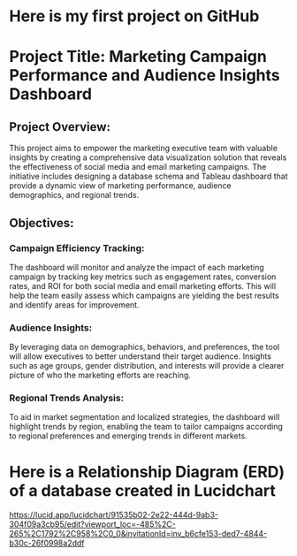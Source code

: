 # Here is my first project on GitHub 
# Project Title: Marketing Campaign Performance and Audience Insights Dashboard

## Project Overview:
This project aims to empower the marketing executive team with valuable insights by creating a comprehensive data visualization solution that reveals the effectiveness of social media and email marketing campaigns. The initiative includes designing a database schema and Tableau dashboard that provide a dynamic view of marketing performance, audience demographics, and regional trends.

## Objectives:

### Campaign Efficiency Tracking: 
The dashboard will monitor and analyze the impact of each marketing campaign by tracking key metrics such as engagement rates, conversion rates, and ROI for both social media and email marketing efforts. This will help the team easily assess which campaigns are yielding the best results and identify areas for improvement.

### Audience Insights: 
By leveraging data on demographics, behaviors, and preferences, the tool will allow executives to better understand their target audience. Insights such as age groups, gender distribution, and interests will provide a clearer picture of who the marketing efforts are reaching.

### Regional Trends Analysis: 
To aid in market segmentation and localized strategies, the dashboard will highlight trends by region, enabling the team to tailor campaigns according to regional preferences and emerging trends in different markets.


# Here is a Relationship Diagram (ERD) of a database created in Lucidchart

https://lucid.app/lucidchart/91535b02-2e22-444d-9ab3-304f09a3cb95/edit?viewport_loc=-485%2C-265%2C1792%2C958%2C0_0&invitationId=inv_b6cfe153-ded7-4844-b30c-26f0998a2ddf
